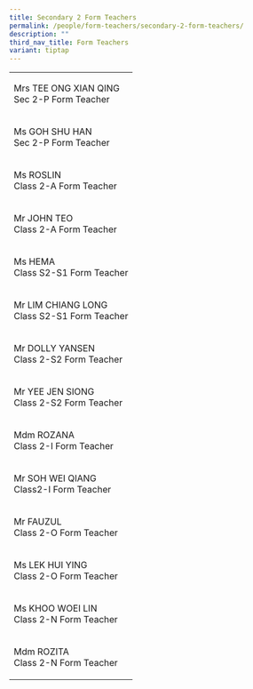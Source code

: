 ```yaml
---
title: Secondary 2 Form Teachers
permalink: /people/form-teachers/secondary-2-form-teachers/
description: ""
third_nav_title: Form Teachers
variant: tiptap
---
```

<table style="minWidth: 25px">
<colgroup>
<col>
</colgroup>
<tbody>
<tr>
<td rowspan="1" colspan="1">
<p>Mrs TEE ONG XIAN QING
<br>Sec 2-P Form Teacher</p>
</td>
</tr>
<tr>
<td rowspan="1" colspan="1">
<p>Ms GOH SHU HAN
<br>Sec 2-P Form Teacher</p>
</td>
</tr>
<tr>
<td rowspan="1" colspan="1">
<p>Ms ROSLIN
<br>Class 2-A Form Teacher</p>
</td>
</tr>
<tr>
<td rowspan="1" colspan="1">
<p>Mr JOHN TEO
<br>Class 2-A Form Teacher</p>
</td>
</tr>
<tr>
<td rowspan="1" colspan="1">
<p>Ms HEMA
<br>Class S2-S1 Form Teacher</p>
</td>
</tr>
<tr>
<td rowspan="1" colspan="1">
<p>Mr LIM CHIANG LONG
<br>Class S2-S1 Form Teacher</p>
</td>
</tr>
<tr>
<td rowspan="1" colspan="1">
<p>Mr DOLLY YANSEN
<br>Class&nbsp;2-S2 Form Teacher</p>
</td>
</tr>
<tr>
<td rowspan="1" colspan="1">
<p>Mr YEE JEN SIONG
<br>Class&nbsp;2-S2 Form Teacher</p>
</td>
</tr>
<tr>
<td rowspan="1" colspan="1">
<p>Mdm ROZANA
<br>Class 2-I Form Teacher</p>
</td>
</tr>
<tr>
<td rowspan="1" colspan="1">
<p>Mr SOH WEI QIANG
<br>Class2-I Form Teacher</p>
</td>
</tr>
<tr>
<td rowspan="1" colspan="1">
<p>Mr FAUZUL
<br>Class&nbsp;2-O Form Teacher</p>
</td>
</tr>
<tr>
<td rowspan="1" colspan="1">
<p>Ms LEK HUI YING
<br>Class 2-O Form Teacher</p>
</td>
</tr>
<tr>
<td rowspan="1" colspan="1">
<p>Ms KHOO WOEI LIN
<br>Class 2-N Form Teacher</p>
</td>
</tr>
<tr>
<td rowspan="1" colspan="1">
<p>Mdm ROZITA
<br>Class 2-N Form Teacher</p>
</td>
</tr>
</tbody>
</table>
<p></p>